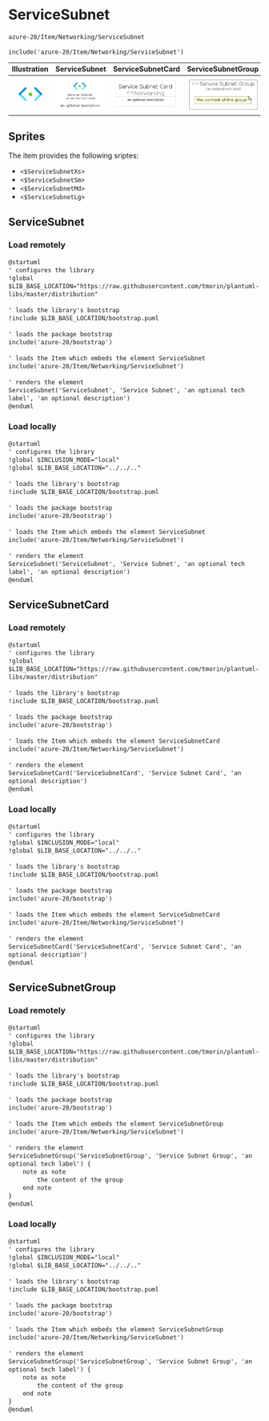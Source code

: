 # ServiceSubnet


```text
azure-20/Item/Networking/ServiceSubnet
```

```text
include('azure-20/Item/Networking/ServiceSubnet')
```



| Illustration | ServiceSubnet | ServiceSubnetCard | ServiceSubnetGroup |
| :---: | :---: | :---: | :---: |
| ![illustration for Illustration](../../../azure-20/Item/Networking/ServiceSubnet.png) | ![illustration for ServiceSubnet](../../../azure-20/Item/Networking/ServiceSubnet.Local.png) | ![illustration for ServiceSubnetCard](../../../azure-20/Item/Networking/ServiceSubnetCard.Local.png) | ![illustration for ServiceSubnetGroup](../../../azure-20/Item/Networking/ServiceSubnetGroup.Local.png) |



## Sprites
The item provides the following sriptes:

- `<$ServiceSubnetXs>`
- `<$ServiceSubnetSm>`
- `<$ServiceSubnetMd>`
- `<$ServiceSubnetLg>`





## ServiceSubnet

### Load remotely
```plantuml
@startuml
' configures the library
!global $LIB_BASE_LOCATION="https://raw.githubusercontent.com/tmorin/plantuml-libs/master/distribution"

' loads the library's bootstrap
!include $LIB_BASE_LOCATION/bootstrap.puml

' loads the package bootstrap
include('azure-20/bootstrap')

' loads the Item which embeds the element ServiceSubnet
include('azure-20/Item/Networking/ServiceSubnet')

' renders the element
ServiceSubnet('ServiceSubnet', 'Service Subnet', 'an optional tech label', 'an optional description')
@enduml
```

### Load locally
```plantuml
@startuml
' configures the library
!global $INCLUSION_MODE="local"
!global $LIB_BASE_LOCATION="../../.."

' loads the library's bootstrap
!include $LIB_BASE_LOCATION/bootstrap.puml

' loads the package bootstrap
include('azure-20/bootstrap')

' loads the Item which embeds the element ServiceSubnet
include('azure-20/Item/Networking/ServiceSubnet')

' renders the element
ServiceSubnet('ServiceSubnet', 'Service Subnet', 'an optional tech label', 'an optional description')
@enduml
```

## ServiceSubnetCard

### Load remotely
```plantuml
@startuml
' configures the library
!global $LIB_BASE_LOCATION="https://raw.githubusercontent.com/tmorin/plantuml-libs/master/distribution"

' loads the library's bootstrap
!include $LIB_BASE_LOCATION/bootstrap.puml

' loads the package bootstrap
include('azure-20/bootstrap')

' loads the Item which embeds the element ServiceSubnetCard
include('azure-20/Item/Networking/ServiceSubnet')

' renders the element
ServiceSubnetCard('ServiceSubnetCard', 'Service Subnet Card', 'an optional description')
@enduml
```

### Load locally
```plantuml
@startuml
' configures the library
!global $INCLUSION_MODE="local"
!global $LIB_BASE_LOCATION="../../.."

' loads the library's bootstrap
!include $LIB_BASE_LOCATION/bootstrap.puml

' loads the package bootstrap
include('azure-20/bootstrap')

' loads the Item which embeds the element ServiceSubnetCard
include('azure-20/Item/Networking/ServiceSubnet')

' renders the element
ServiceSubnetCard('ServiceSubnetCard', 'Service Subnet Card', 'an optional description')
@enduml
```

## ServiceSubnetGroup

### Load remotely
```plantuml
@startuml
' configures the library
!global $LIB_BASE_LOCATION="https://raw.githubusercontent.com/tmorin/plantuml-libs/master/distribution"

' loads the library's bootstrap
!include $LIB_BASE_LOCATION/bootstrap.puml

' loads the package bootstrap
include('azure-20/bootstrap')

' loads the Item which embeds the element ServiceSubnetGroup
include('azure-20/Item/Networking/ServiceSubnet')

' renders the element
ServiceSubnetGroup('ServiceSubnetGroup', 'Service Subnet Group', 'an optional tech label') {
    note as note
        the content of the group
    end note
}
@enduml
```

### Load locally
```plantuml
@startuml
' configures the library
!global $INCLUSION_MODE="local"
!global $LIB_BASE_LOCATION="../../.."

' loads the library's bootstrap
!include $LIB_BASE_LOCATION/bootstrap.puml

' loads the package bootstrap
include('azure-20/bootstrap')

' loads the Item which embeds the element ServiceSubnetGroup
include('azure-20/Item/Networking/ServiceSubnet')

' renders the element
ServiceSubnetGroup('ServiceSubnetGroup', 'Service Subnet Group', 'an optional tech label') {
    note as note
        the content of the group
    end note
}
@enduml
```

